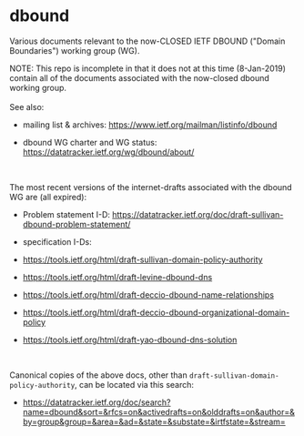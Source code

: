 dbound
======

Various documents relevant to the now-CLOSED IETF DBOUND ("Domain Boundaries") working group (WG). 

NOTE: This repo is incomplete in that it does not at this time (8-Jan-2019) contain all of the documents associated with the now-closed dbound working group.
<br>
<br>
See also:

- mailing list & archives: https://www.ietf.org/mailman/listinfo/dbound
  
- dbound WG charter and WG status: https://datatracker.ietf.org/wg/dbound/about/
<br>

The most recent versions of the internet-drafts associated with the dbound WG are (all expired):
<br>

  - Problem statement I-D: https://datatracker.ietf.org/doc/draft-sullivan-dbound-problem-statement/

  - specification I-Ds:

  - https://tools.ietf.org/html/draft-sullivan-domain-policy-authority

  - https://tools.ietf.org/html/draft-levine-dbound-dns

  - https://tools.ietf.org/html/draft-deccio-dbound-name-relationships
  
  - https://tools.ietf.org/html/draft-deccio-dbound-organizational-domain-policy

  - https://tools.ietf.org/html/draft-yao-dbound-dns-solution
<br>

Canonical copies of the above docs, other than `draft-sullivan-domain-policy-authority`, can be located via this search:
<br>

- https://datatracker.ietf.org/doc/search?name=dbound&sort=&rfcs=on&activedrafts=on&olddrafts=on&author=&by=group&group=&area=&ad=&state=&substate=&irtfstate=&stream=

